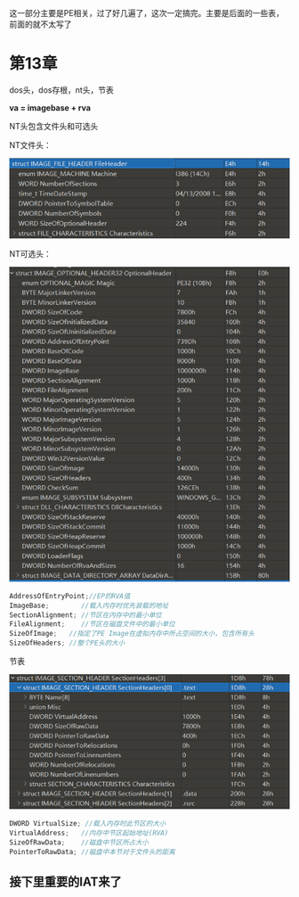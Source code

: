 这一部分主要是PE相关，过了好几遍了，这次一定搞完。主要是后面的一些表，前面的就不太写了

# 第13章

dos头，dos存根，nt头，节表

**va = imagebase + rva**



NT头包含文件头和可选头

NT文件头：

![image-20211101232815516](13/image-20211101232815516.png)

NT可选头：

![image-20211101232920919](13/image-20211101232920919.png)

```c
AddressOfEntryPoint;//EP的RVA值
ImageBase;        //载入内存时优先装载的地址
SectionAlignment; //节区在内存中的最小单位
FileAlignment;    //节区在磁盘文件中的最小单位
SizeOfImage;   //指定了PE Image在虚拟内存中所占空间的大小，包含所有头
SizeOfHeaders; //整个PE头的大小
```

节表

![image-20211101233236636](13/image-20211101233236636.png)

```c
DWORD VirtualSize; //载入内存时此节区的大小
VirtualAddress;   //内存中节区起始地址(RVA)
SizeOfRawData;    //磁盘中节区所占大小
PointerToRawData; //磁盘中本节对于文件头的距离
```



## 接下里重要的IAT来了









